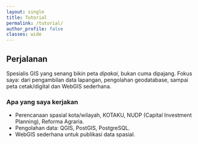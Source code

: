 ```yaml
---
layout: single
title: Tutorial
permalink: /tutorial/
author_profile: false
classes: wide
---
```


## Perjalanan
Spesialis GIS yang senang bikin peta *dipakai*, bukan cuma dipajang. Fokus saya: dari pengambilan data lapangan, pengolahan geodatabase, sampai peta cetak/digital dan WebGIS sederhana.

### Apa yang saya kerjakan
- Perencanaan spasial kota/wilayah, KOTAKU, NUDP (Capital Investment Planning), Reforma Agraria.
- Pengolahan data: QGIS, PostGIS, PostgreSQL. 
- WebGIS sederhana untuk publikasi data spasial.



